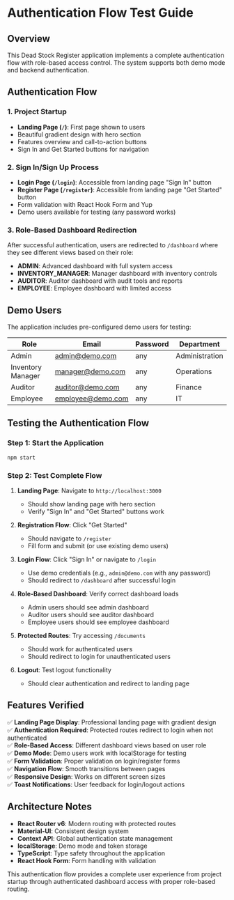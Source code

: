 # Authentication Flow Test Guide

## Overview
This Dead Stock Register application implements a complete authentication flow with role-based access control. The system supports both demo mode and backend authentication.

## Authentication Flow

### 1. Project Startup
- **Landing Page (`/`)**: First page shown to users
- Beautiful gradient design with hero section
- Features overview and call-to-action buttons
- Sign In and Get Started buttons for navigation

### 2. Sign In/Sign Up Process
- **Login Page (`/login`)**: Accessible from landing page "Sign In" button
- **Register Page (`/register`)**: Accessible from landing page "Get Started" button
- Form validation with React Hook Form and Yup
- Demo users available for testing (any password works)

### 3. Role-Based Dashboard Redirection
After successful authentication, users are redirected to `/dashboard` where they see different views based on their role:

- **ADMIN**: Advanced dashboard with full system access
- **INVENTORY_MANAGER**: Manager dashboard with inventory controls
- **AUDITOR**: Auditor dashboard with audit tools and reports
- **EMPLOYEE**: Employee dashboard with limited access

## Demo Users
The application includes pre-configured demo users for testing:

| Role | Email | Password | Department |
|------|-------|----------|------------|
| Admin | admin@demo.com | any | Administration |
| Inventory Manager | manager@demo.com | any | Operations |
| Auditor | auditor@demo.com | any | Finance |
| Employee | employee@demo.com | any | IT |

## Testing the Authentication Flow

### Step 1: Start the Application
```bash
npm start
```

### Step 2: Test Complete Flow
1. **Landing Page**: Navigate to `http://localhost:3000`
   - Should show landing page with hero section
   - Verify "Sign In" and "Get Started" buttons work

2. **Registration Flow**: Click "Get Started"
   - Should navigate to `/register`
   - Fill form and submit (or use existing demo users)

3. **Login Flow**: Click "Sign In" or navigate to `/login`
   - Use demo credentials (e.g., `admin@demo.com` with any password)
   - Should redirect to `/dashboard` after successful login

4. **Role-Based Dashboard**: Verify correct dashboard loads
   - Admin users should see admin dashboard
   - Auditor users should see auditor dashboard
   - Employee users should see employee dashboard

5. **Protected Routes**: Try accessing `/documents`
   - Should work for authenticated users
   - Should redirect to login for unauthenticated users

6. **Logout**: Test logout functionality
   - Should clear authentication and redirect to landing page

## Features Verified

✅ **Landing Page Display**: Professional landing page with gradient design  
✅ **Authentication Required**: Protected routes redirect to login when not authenticated  
✅ **Role-Based Access**: Different dashboard views based on user role  
✅ **Demo Mode**: Demo users work with localStorage for testing  
✅ **Form Validation**: Proper validation on login/register forms  
✅ **Navigation Flow**: Smooth transitions between pages  
✅ **Responsive Design**: Works on different screen sizes  
✅ **Toast Notifications**: User feedback for login/logout actions  

## Architecture Notes

- **React Router v6**: Modern routing with protected routes
- **Material-UI**: Consistent design system
- **Context API**: Global authentication state management
- **localStorage**: Demo mode and token storage
- **TypeScript**: Type safety throughout the application
- **React Hook Form**: Form handling with validation

This authentication flow provides a complete user experience from project startup through authenticated dashboard access with proper role-based routing.